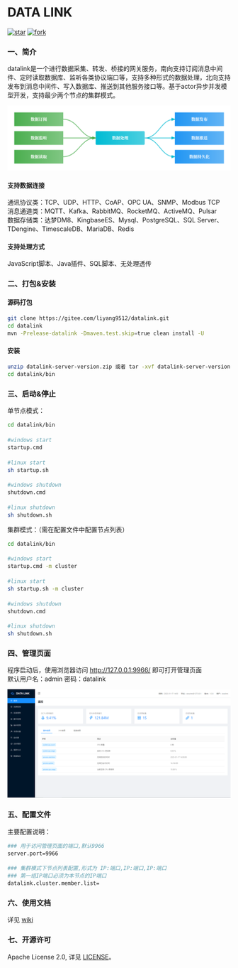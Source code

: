 # DATA LINK
<a href='https://gitee.com/liyang9512/datalink/stargazers'><img src='https://gitee.com/liyang9512/datalink/badge/star.svg?theme=gray' alt='star'></img></a>
<a href='https://gitee.com/liyang9512/datalink/members'><img src='https://gitee.com/liyang9512/datalink/badge/fork.svg?theme=gray' alt='fork'></img></a>
### 一、简介
datalink是一个进行数据采集、转发、桥接的网关服务，南向支持订阅消息中间件、定时读取数据库、监听各类协议端口等，支持多种形式的数据处理，北向支持发布到消息中间件、写入数据库、推送到其他服务接口等。基于actor异步并发模型开发，支持最少两个节点的集群模式。

![link.png](img/link.png)

#### 支持数据连接
通讯协议类：TCP、UDP、HTTP、CoAP、OPC UA、SNMP、Modbus TCP \
消息通道类：MQTT、Kafka、RabbitMQ、RocketMQ、ActiveMQ、Pulsar \
数据存储类：达梦DM8、KingbaseES、Mysql、PostgreSQL、SQL Server、TDengine、TimescaleDB、MariaDB、Redis

#### 支持处理方式
JavaScript脚本、Java插件、SQL脚本、无处理透传


### 二、打包&安装

#### 源码打包

```bash
git clone https://gitee.com/liyang9512/datalink.git
cd datalink
mvn -Prelease-datalink -Dmaven.test.skip=true clean install -U
```

#### 安装

```bash
unzip datalink-server-version.zip 或者 tar -xvf datalink-server-version.tar.gz
cd datalink/bin
```

### 三、启动&停止

单节点模式：
```bash
cd datalink/bin

#windows start
startup.cmd

#linux start
sh startup.sh

#windows shutdown
shutdown.cmd

#linux shutdown
sh shutdown.sh
```

集群模式：（需在配置文件中配置节点列表）
```bash
cd datalink/bin

#windows start
startup.cmd -m cluster

#linux start
sh startup.sh -m cluster

#windows shutdown
shutdown.cmd

#linux shutdown
sh shutdown.sh
```

### 四、管理页面

程序启动后，使用浏览器访问 http://127.0.0.1:9966/ 即可打开管理页面 \
默认用户名：admin   密码：datalink

![dashboard.png](img/dashboard.png)

### 五、配置文件

主要配置说明：

```bash
### 用于访问管理页面的端口,默认9966
server.port=9966

### 集群模式下节点列表配置,形式为 IP:端口,IP:端口,IP:端口
### 第一组IP端口必须为本节点的IP端口
datalink.cluster.member.list=
```

### 六、使用文档
详见
[wiki](https://gitee.com/liyang9512/datalink/wikis)

### 七、开源许可

Apache License 2.0, 详见 [LICENSE](./LICENSE)。

